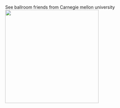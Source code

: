 See ballroom friends from Carnegie mellon university
<img src="https://user-images.githubusercontent.com/66021647/213742375-f00a8adf-21dd-4c02-a0f2-0a67108efaa0.JPG" width="300" >
